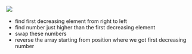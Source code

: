 ![](https://leetcode.com/media/original_images/31_Next_Permutation.gif)
​
- find first decreasing element from right to left
- find number just higher than the first decreasing element
- swap these numbers
- reverse the array starting from position where we got first decreasing number
​
​